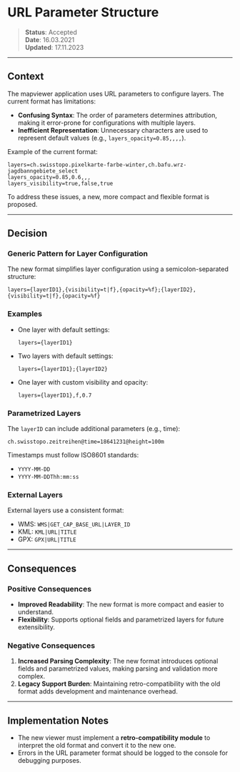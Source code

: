 

# URL Parameter Structure

> **Status**: Accepted  
> **Date**: 16.03.2021  
> **Updated**: 17.11.2023  

---

## Context

The mapviewer application uses URL parameters to configure layers. The current format has limitations:

- **Confusing Syntax**: The order of parameters determines attribution, making it error-prone for configurations with multiple layers.  
- **Inefficient Representation**: Unnecessary characters are used to represent default values (e.g., `layers_opacity=0.85,,,,`).  

Example of the current format:
```text
layers=ch.swisstopo.pixelkarte-farbe-winter,ch.bafu.wrz-jagdbanngebiete_select
layers_opacity=0.85,0.6,,,
layers_visibility=true,false,true
```

To address these issues, a new, more compact and flexible format is proposed.

---

## Decision

### Generic Pattern for Layer Configuration

The new format simplifies layer configuration using a semicolon-separated structure:

```text
layers={layerID1},{visibility=t|f},{opacity=%f};{layerID2},{visibility=t|f},{opacity=%f}
```

### Examples

- One layer with default settings:  
  ```text
  layers={layerID1}
  ```
- Two layers with default settings:  
  ```text
  layers={layerID1};{layerID2}
  ```
- One layer with custom visibility and opacity:  
  ```text
  layers={layerID1},f,0.7
  ```

### Parametrized Layers

The `layerID` can include additional parameters (e.g., time):  
```text
ch.swisstopo.zeitreihen@time=18641231@height=100m
```

Timestamps must follow ISO8601 standards:  
- `YYYY-MM-DD`  
- `YYYY-MM-DDThh:mm:ss`  

### External Layers

External layers use a consistent format:  
- WMS: `WMS|GET_CAP_BASE_URL|LAYER_ID`  
- KML: `KML|URL|TITLE`  
- GPX: `GPX|URL|TITLE`  

---

## Consequences

### Positive Consequences

- **Improved Readability**: The new format is more compact and easier to understand.  
- **Flexibility**: Supports optional fields and parametrized layers for future extensibility.  

### Negative Consequences

1. **Increased Parsing Complexity**: The new format introduces optional fields and parametrized values, making parsing and validation more complex.  
2. **Legacy Support Burden**: Maintaining retro-compatibility with the old format adds development and maintenance overhead.  

---

## Implementation Notes

- The new viewer must implement a **retro-compatibility module** to interpret the old format and convert it to the new one.  
- Errors in the URL parameter format should be logged to the console for debugging purposes.  

